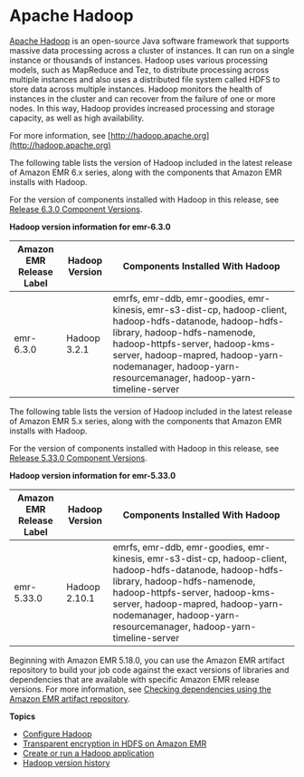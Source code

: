 # Apache Hadoop<a name="emr-hadoop"></a>

[Apache Hadoop](https://aws.amazon.com/elasticmapreduce/details/hadoop/) is an open\-source Java software framework that supports massive data processing across a cluster of instances\. It can run on a single instance or thousands of instances\. Hadoop uses various processing models, such as MapReduce and Tez, to distribute processing across multiple instances and also uses a distributed file system called HDFS to store data across multiple instances\. Hadoop monitors the health of instances in the cluster and can recover from the failure of one or more nodes\. In this way, Hadoop provides increased processing and storage capacity, as well as high availability\.

For more information, see [http://hadoop.apache.org](http://hadoop.apache.org)

The following table lists the version of Hadoop included in the latest release of Amazon EMR 6\.x series, along with the components that Amazon EMR installs with Hadoop\.

For the version of components installed with Hadoop in this release, see [Release 6\.3\.0 Component Versions](emr-release-6x.md#emr-630-release)\.


**Hadoop version information for emr\-6\.3\.0**  

| Amazon EMR Release Label | Hadoop Version | Components Installed With Hadoop | 
| --- | --- | --- | 
| emr\-6\.3\.0 | Hadoop 3\.2\.1 | emrfs, emr\-ddb, emr\-goodies, emr\-kinesis, emr\-s3\-dist\-cp, hadoop\-client, hadoop\-hdfs\-datanode, hadoop\-hdfs\-library, hadoop\-hdfs\-namenode, hadoop\-httpfs\-server, hadoop\-kms\-server, hadoop\-mapred, hadoop\-yarn\-nodemanager, hadoop\-yarn\-resourcemanager, hadoop\-yarn\-timeline\-server | 

The following table lists the version of Hadoop included in the latest release of Amazon EMR 5\.x series, along with the components that Amazon EMR installs with Hadoop\.

For the version of components installed with Hadoop in this release, see [Release 5\.33\.0 Component Versions](emr-release-5x.md#emr-5330-release)\.


**Hadoop version information for emr\-5\.33\.0**  

| Amazon EMR Release Label | Hadoop Version | Components Installed With Hadoop | 
| --- | --- | --- | 
| emr\-5\.33\.0 | Hadoop 2\.10\.1 | emrfs, emr\-ddb, emr\-goodies, emr\-kinesis, emr\-s3\-dist\-cp, hadoop\-client, hadoop\-hdfs\-datanode, hadoop\-hdfs\-library, hadoop\-hdfs\-namenode, hadoop\-httpfs\-server, hadoop\-kms\-server, hadoop\-mapred, hadoop\-yarn\-nodemanager, hadoop\-yarn\-resourcemanager, hadoop\-yarn\-timeline\-server | 

Beginning with Amazon EMR 5\.18\.0, you can use the Amazon EMR artifact repository to build your job code against the exact versions of libraries and dependencies that are available with specific Amazon EMR release versions\. For more information, see [Checking dependencies using the Amazon EMR artifact repository](emr-artifact-repository.md)\.

**Topics**
+ [Configure Hadoop](emr-hadoop-config.md)
+ [Transparent encryption in HDFS on Amazon EMR](emr-encryption-tdehdfs.md)
+ [Create or run a Hadoop application](emr-hadoop-application.md)
+ [Hadoop version history](Hadoop-release-history.md)